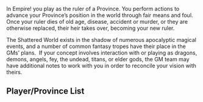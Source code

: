 In Empire! you play as the ruler of a Province. You perform actions to advance your Province’s position in the world through fair means and foul. Once your ruler dies of old age, disease, accident or murder, or they are otherwise replaced, their heir takes over, becoming your new ruler.

The Shattered World exists in the shadow of numerous apocalyptic magical events, and a number of common fantasy tropes have their place in the GMs’ plans.  If your concept involves interaction with or playing as dragons, demons, angels, fey, the undead, titans, or elder gods, the GM team may have additional notes to work with you in order to reconcile your vision with theirs.


## Player/Province List
